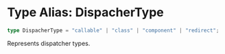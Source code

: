 # Type Alias: DispacherType

```ts
type DispacherType = "callable" | "class" | "component" | "redirect";
```

Represents dispatcher types.
